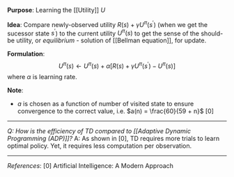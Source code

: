 **Purpose**: Learning the [[Utility]] $U$

**Idea**: Compare newly-observed utility $R(s) + \gamma U^{\pi}(s^{\prime})$ (when we get the sucessor state $s^{\prime}$) to the current utility $U^{\pi}(s)$ to get the sense of the should-be utility, or *equilibrium* - solution of [[Bellman equation]], for update.

**Formulation**:
$$U^{\pi}(s) \leftarrow U^{\pi}(s) + \alpha \left[ R(s) + \gamma U^{\pi}(s^{\prime}) - U^{\pi}(s)\right]$$
where $\alpha$ is learning rate.

**Note**:
- $a$ is chosen as a function of number of visited state to ensure convergence to the correct value, i.e. $a(n) = \frac{60}{59 + n}$ [0]

---
*Q: How is the efficiency of TD compared to [[Adaptive Dynamic Programming (ADP)]]?*
A: As shown in [0], TD requires more trials to learn optimal policy. Yet, it requires less computation per observation.

---
*References*:
[0] Artificial Intelligence: A Modern Approach